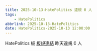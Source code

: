 ```yaml
---
title: 2025-10-13-HatePolitics 違規 0 人
tags:
    - HatePolitics
abbrlink: 2025-10-13-HatePolitics
date: HatePolitics-2025-10-13 12:00:00
---
```

HatePolitics 板 [板規連結](https://www.ptt.cc/bbs/HatePolitics/M.1617115262.A.D60.html)
昨天違規 0 人

